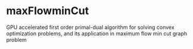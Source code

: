 # maxFlowminCut
GPU accelerated first order primal-dual algorithm for solving convex optimization problems, and its application in maximum flow min cut graph problem
